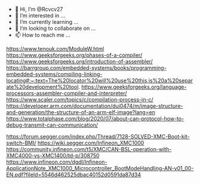 - 👋 Hi, I’m @Rcvcv27
- 👀 I’m interested in ...
- 🌱 I’m currently learning ...
- 💞️ I’m looking to collaborate on ...
- 📫 How to reach me ...

<!---
Rcvcv27/Rcvcv27 is a ✨ special ✨ repository because its `README.md` (this file) appears on your GitHub profile.
You can click the Preview link to take a look at your changes.
--->

https://www.tenouk.com/ModuleW.html
https://www.geeksforgeeks.org/phases-of-a-compiler/
https://www.geeksforgeeks.org/introduction-of-assembler/
https://barrgroup.com/embedded-systems/books/programming-embedded-systems/compiling-linking-locating#:~:text=The%20locator%20will%20use%20this,is%20a%20separate%20development%20tool.
https://www.geeksforgeeks.org/language-processors-assembler-compiler-and-interpreter/
https://www.scaler.com/topics/c/compilation-process-in-c/
https://developer.arm.com/documentation/dui0474/m/image-structure-and-generation/the-structure-of-an-arm-elf-image?lang=en
https://www.totalphase.com/blog/2020/07/about-can-protocol-how-to-debug-transmit-can-communication/

https://forum.segger.com/index.php/Thread/7128-SOLVED-XMC-Boot-kit-switch-BMI/
https://wiki.segger.com/Infineon_XMC1000
https://community.infineon.com/t5/XMC/CAN-BSL-operation-with-XMC4000-vs-XMC1400/td-p/308750
https://www.infineon.com/dgdl/Infineon-ApplicationNote_XMC1000_Microcontroller_BootModeHandling-AN-v01_00-EN.pdf?fileId=5546d462525dbac40152d0591da87d34
